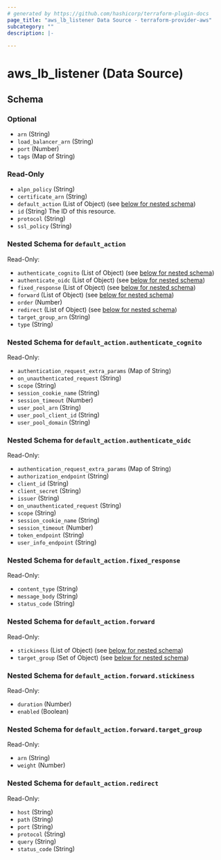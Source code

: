 ```yaml
---
# generated by https://github.com/hashicorp/terraform-plugin-docs
page_title: "aws_lb_listener Data Source - terraform-provider-aws"
subcategory: ""
description: |-
  
---
```


# aws_lb_listener (Data Source)





<!-- schema generated by tfplugindocs -->
## Schema

### Optional

- `arn` (String)
- `load_balancer_arn` (String)
- `port` (Number)
- `tags` (Map of String)

### Read-Only

- `alpn_policy` (String)
- `certificate_arn` (String)
- `default_action` (List of Object) (see [below for nested schema](#nestedatt--default_action))
- `id` (String) The ID of this resource.
- `protocol` (String)
- `ssl_policy` (String)

<a id="nestedatt--default_action"></a>
### Nested Schema for `default_action`

Read-Only:

- `authenticate_cognito` (List of Object) (see [below for nested schema](#nestedobjatt--default_action--authenticate_cognito))
- `authenticate_oidc` (List of Object) (see [below for nested schema](#nestedobjatt--default_action--authenticate_oidc))
- `fixed_response` (List of Object) (see [below for nested schema](#nestedobjatt--default_action--fixed_response))
- `forward` (List of Object) (see [below for nested schema](#nestedobjatt--default_action--forward))
- `order` (Number)
- `redirect` (List of Object) (see [below for nested schema](#nestedobjatt--default_action--redirect))
- `target_group_arn` (String)
- `type` (String)

<a id="nestedobjatt--default_action--authenticate_cognito"></a>
### Nested Schema for `default_action.authenticate_cognito`

Read-Only:

- `authentication_request_extra_params` (Map of String)
- `on_unauthenticated_request` (String)
- `scope` (String)
- `session_cookie_name` (String)
- `session_timeout` (Number)
- `user_pool_arn` (String)
- `user_pool_client_id` (String)
- `user_pool_domain` (String)


<a id="nestedobjatt--default_action--authenticate_oidc"></a>
### Nested Schema for `default_action.authenticate_oidc`

Read-Only:

- `authentication_request_extra_params` (Map of String)
- `authorization_endpoint` (String)
- `client_id` (String)
- `client_secret` (String)
- `issuer` (String)
- `on_unauthenticated_request` (String)
- `scope` (String)
- `session_cookie_name` (String)
- `session_timeout` (Number)
- `token_endpoint` (String)
- `user_info_endpoint` (String)


<a id="nestedobjatt--default_action--fixed_response"></a>
### Nested Schema for `default_action.fixed_response`

Read-Only:

- `content_type` (String)
- `message_body` (String)
- `status_code` (String)


<a id="nestedobjatt--default_action--forward"></a>
### Nested Schema for `default_action.forward`

Read-Only:

- `stickiness` (List of Object) (see [below for nested schema](#nestedobjatt--default_action--forward--stickiness))
- `target_group` (Set of Object) (see [below for nested schema](#nestedobjatt--default_action--forward--target_group))

<a id="nestedobjatt--default_action--forward--stickiness"></a>
### Nested Schema for `default_action.forward.stickiness`

Read-Only:

- `duration` (Number)
- `enabled` (Boolean)


<a id="nestedobjatt--default_action--forward--target_group"></a>
### Nested Schema for `default_action.forward.target_group`

Read-Only:

- `arn` (String)
- `weight` (Number)



<a id="nestedobjatt--default_action--redirect"></a>
### Nested Schema for `default_action.redirect`

Read-Only:

- `host` (String)
- `path` (String)
- `port` (String)
- `protocol` (String)
- `query` (String)
- `status_code` (String)
